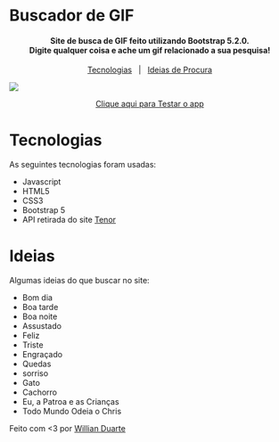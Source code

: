 # Buscador de GIF

<h4 align='center'>Site de busca de GIF feito utilizando Bootstrap 5.2.0.<br/> Digite qualquer coisa e ache um gif relacionado a sua pesquisa!</h4>

<p align='center'>
    <a href="#tecnologias">Tecnologias</a>&nbsp;&nbsp;&nbsp;|&nbsp;&nbsp;&nbsp;<a href="#Ideias">Ideias de Procura</a>
</p>
<img src="Buscador de Gif.gif" />
<p align='center'>
    <a href="https://willianduartte.github.io/DoctorCare/">Clique aqui para Testar o app</a>
</p>

# Tecnologias

As seguintes tecnologias foram usadas:

- Javascript
- HTML5
- CSS3
- Bootstrap 5
- API retirada do site [Tenor](https://tenor.com/)

# Ideias

Algumas ideias do que buscar no site:

- Bom dia
- Boa tarde
- Boa noite
- Assustado
- Feliz
- Triste
- Engraçado
- Quedas
- sorriso
- Gato
- Cachorro
- Eu, a Patroa e as Crianças
- Todo Mundo Odeia o Chris

Feito com <3 por [Willian Duarte](https://www.linkedin.com/in/willian-duarte-de-souza-4321a6230/)
